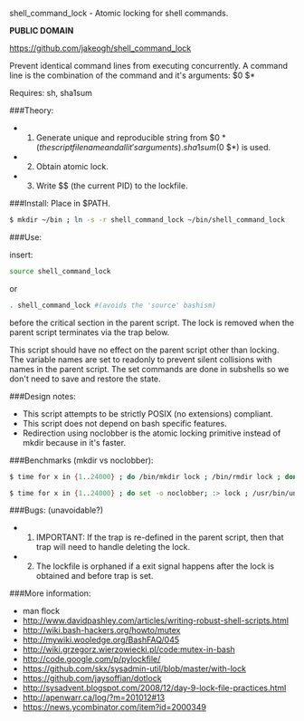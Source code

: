 shell_command_lock - Atomic locking for shell commands.

**PUBLIC DOMAIN**

https://github.com/jakeogh/shell_command_lock

Prevent identical command lines from executing concurrently. A command line is the combination of the command and it's arguments: $0 $*

Requires: sh, sha1sum

###Theory:

- 1. Generate unique and reproducible string from $0 $* (the script file name and all it's arguments). sha1sum($0 $*) is used.
- 2. Obtain atomic lock.
- 3. Write $$ (the current PID) to the lockfile.

###Install: Place in $PATH.

```sh
$ mkdir ~/bin ; ln -s -r shell_command_lock ~/bin/shell_command_lock
```

###Use:

insert:
```sh
source shell_command_lock
```
or
```sh
. shell_command_lock #(avoids the 'source' bashism)
```
before the critical section in the parent script. The lock is removed when the parent script terminates via the trap below.

This script should have no effect on the parent script other than locking. The variable names are set to readonly to prevent silent collisions with names in the parent script. The set commands are done in subshells so we don't need to save and restore the state.

###Design notes:

- This script attempts to be strictly POSIX (no extensions) compliant.
- This script does not depend on bash specific features.
- Redirection using noclobber is the atomic locking primitive instead of mkdir because in it's faster.

###Benchmarks (mkdir vs noclobber):
``` sh
$ time for x in {1..24000} ; do /bin/mkdir lock ; /bin/rmdir lock ; done
```
```sh
$ time for x in {1..24000} ; do set -o noclobber; :> lock ; /usr/bin/unlink lock ; done
```

###Bugs: (unavoidable?)

- 1. IMPORTANT: If the trap is re-defined in the parent script, then that trap will need to handle deleting the lock.
- 2. The lockfile is orphaned if a exit signal happens after the lock is obtained and before trap is set.

###More information:

 - man flock
 - http://www.davidpashley.com/articles/writing-robust-shell-scripts.html
 - http://wiki.bash-hackers.org/howto/mutex
 - http://mywiki.wooledge.org/BashFAQ/045
 - http://wiki.grzegorz.wierzowiecki.pl/code:mutex-in-bash
 - http://code.google.com/p/pylockfile/
 - https://github.com/skx/sysadmin-util/blob/master/with-lock
 - https://github.com/jaysoffian/dotlock
 - http://sysadvent.blogspot.com/2008/12/day-9-lock-file-practices.html
 - http://apenwarr.ca/log/?m=201012#13
 - https://news.ycombinator.com/item?id=2000349

